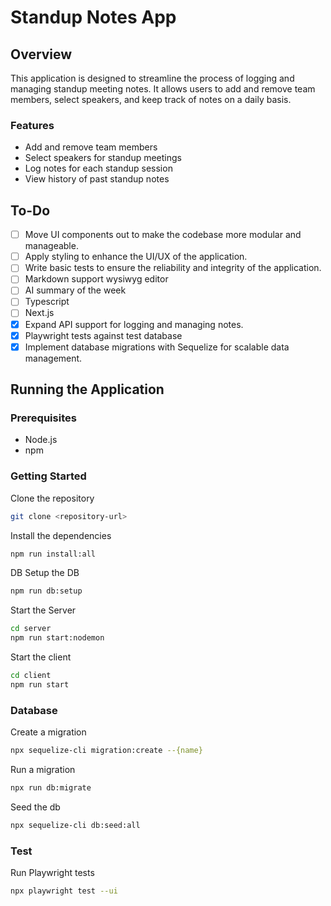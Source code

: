 # Standup Notes App

## Overview

This application is designed to streamline the process of logging and managing standup meeting notes. It allows users to add and remove team members, select speakers, and keep track of notes on a daily basis.

### Features

- Add and remove team members
- Select speakers for standup meetings
- Log notes for each standup session
- View history of past standup notes

## To-Do

- [ ] Move UI components out to make the codebase more modular and manageable.
- [ ] Apply styling to enhance the UI/UX of the application.
- [ ] Write basic tests to ensure the reliability and integrity of the application.
- [ ] Markdown support wysiwyg editor
- [ ] AI summary of the week
- [ ] Typescript
- [ ] Next.js 
- [x] Expand API support for logging and managing notes.
- [x] Playwright tests against test database
- [x] Implement database migrations with Sequelize for scalable data management.

## Running the Application

### Prerequisites

- Node.js
- npm

### Getting Started

Clone the repository
   ```bash
   git clone <repository-url>
   ```

Install the dependencies
   ```bash
   npm run install:all
   ```

DB
   Setup the DB
   ```bash
   npm run db:setup
   ```

Start the Server

   ```bash
   cd server
   npm run start:nodemon
   ```

Start the client

   ```bash
   cd client
   npm run start
   ```

### Database
   Create a migration
   ```bash
   npx sequelize-cli migration:create --{name}
   ```
   
   Run a migration
   ```bash
   npx run db:migrate
   ```

   Seed the db
   ```bash
   npx sequelize-cli db:seed:all
   ```

### Test
   Run Playwright tests
   ```bash
   npx playwright test --ui
   ```